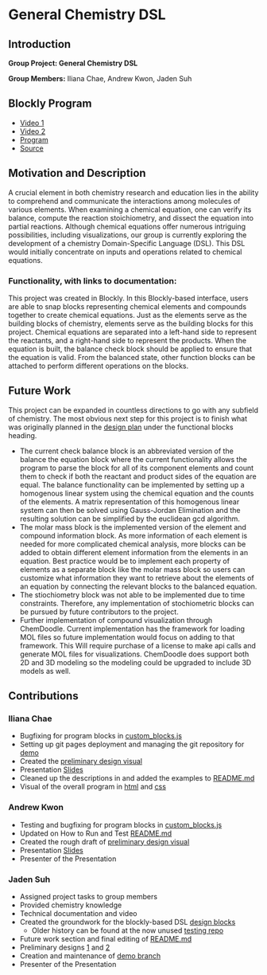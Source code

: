 # General Chemistry DSL

## Introduction

**Group Project: General Chemistry DSL**

**Group Members:** Iliana Chae, Andrew Kwon, Jaden Suh

## Blockly Program

* [Video 1]()
* [Video 2]()
* [Program](https://ilianachae.github.io/CPSC354-DSL/)
* [Source](https://github.com/ilianachae/CPSC354-DSL/tree/main/milestone1/design-blocks)

## Motivation and Description

A crucial element in both chemistry research and education lies in the ability to comprehend and communicate the interactions among molecules of various elements. When examining a chemical equation, one can verify its balance, compute the reaction stoichiometry, and dissect the equation into partial reactions. Although chemical equations offer numerous intriguing possibilities, including visualizations, our group is currently exploring the development of a chemistry Domain-Specific Language (DSL). This DSL would initially concentrate on inputs and operations related to chemical equations.

### **Functionality, with links to documentation:**

This project was created in Blockly. In this Blockly-based interface, users are able to snap blocks representing chemical elements and compounds together to create chemical equations. Just as the elements serve as the building blocks of chemistry, elements serve as the building blocks for this project. Chemical equations are separated into a left-hand side to represent the reactants, and a right-hand side to represent the products. When the equation is built, the balance check block should be applied to ensure that the equation is valid. From the balanced state, other function blocks can be attached to perform different operations on the blocks.

## Future Work

This project can be expanded in countless directions to go with any subfield of chemistry. The most obvious next step for this project is to finish what was originally planned in the [design plan](https://github.com/ilianachae/CPSC354-DSL/blob/main/docs/design2.md) under the functional blocks heading.
* The current check balance block is an abbreviated version of the balance the equation block where the current functionality allows the program to parse the block for all of its component elements and count them to check if both the reactant and product sides of the equation are equal. The balance functionality can be implemented by setting up a homogenous linear system using the chemical equation and the counts of the elements. A matrix representation of this homogenous linear system can then be solved using Gauss-Jordan Elimination and the resulting solution can be simplified by the euclidean gcd algorithm. 
* The molar mass block is the implemented version of the element and compound information block. As more information of each element is needed for more complicated chemical analysis, more blocks can be added to obtain different element information from the elements in an equation. Best practice would be to implement each property of elements as a separate block like the molar mass block so users can customize what information they want to retrieve about the elements of an equation by connecting the relevant blocks to the balanced equation.
* The stiochiometry block was not able to be implemented due to time constraints. Therefore, any implementation of stochiometric blocks can be pursued by future contributors to the project.
* Further implementation of compound visualization through ChemDoodle. Current implementation has the framework for loading MOL files so future implementation would focus on adding to that framework. This Will require purchase of a license to make api calls and generate MOL files for visualizations. ChemDoodle does support both 2D and 3D modeling so the modeling could be upgraded to include 3D models as well. 

## Contributions

### Iliana Chae
* Bugfixing for program blocks in [custom_blocks.js](https://github.com/ilianachae/CPSC354-DSL/blob/main/milestone1/design-blocks/custom_blocks.js)
* Setting up git pages deployment and managing the git repository for [demo](https://ilianachae.github.io/CPSC354-DSL/)
* Created the [preliminary design visual](https://github.com/ilianachae/CPSC354-DSL/blob/main/docs/preliminaryDesignVisual.png)
* Presentation [Slides](https://docs.google.com/presentation/d/1HfpvlxIXDG2GBLlXe_3FHCobishMmQMX5mJrZWaJhj0/edit?usp=sharing)
* Cleaned up the descriptions in and added the examples to [README.md](https://github.com/ilianachae/CPSC354-DSL/blob/main/milestone1/README.md)
* Visual of the overall program in [html](https://github.com/ilianachae/CPSC354-DSL/blob/main/src/index.html) and [css](https://github.com/ilianachae/CPSC354-DSL/blob/main/src/styles.css)
 
### Andrew Kwon
* Testing and bugfixing for program blocks in [custom_blocks.js](https://github.com/ilianachae/CPSC354-DSL/blob/main/milestone1/design-blocks/custom_blocks.js)
* Updated on How to Run and Test [README.md](https://github.com/ilianachae/CPSC354-DSL/blob/main/milestone1/README.md)
* Created the rough draft of [preliminary design visual](https://github.com/ilianachae/CPSC354-DSL/blob/main/docs/preliminaryDesignVisual.png)
* Presentation [Slides](https://docs.google.com/presentation/d/1HfpvlxIXDG2GBLlXe_3FHCobishMmQMX5mJrZWaJhj0/edit?usp=sharing)
* Presenter of the Presentation

### Jaden Suh
* Assigned project tasks to group members
* Provided chemistry knowledge
* Technical documentation and video
* Created the groundwork for the blockly-based DSL [design blocks](https://github.com/ilianachae/CPSC354-DSL/tree/main/milestone1/design-blocks)
  * Older history can be found at the now unused [testing repo](https://github.com/JadenSuh/JadenSuh.github.io/tree/main)   
* Future work section and final editing of [README.md](https://github.com/ilianachae/CPSC354-DSL/blob/main/milestone1/README.md)
* Preliminary designs [1](https://github.com/ilianachae/CPSC354-DSL/blob/main/design.md) and [2](https://github.com/ilianachae/CPSC354-DSL/blob/main/design2.md)
* Creation and maintenance of [demo branch](https://github.com/ilianachae/CPSC354-DSL/tree/demo)
* Presenter of the Presentation
